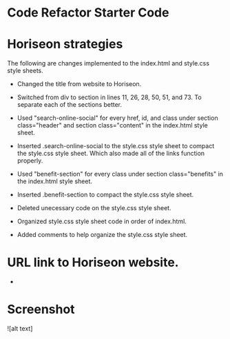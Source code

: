 # Code Refactor Starter Code

# Horiseon strategies
The following are changes implemented to the index.html and style.css style sheets.

* Changed the title from website to Horiseon.

* Switched from div to section in lines 11, 26, 28, 50, 51, and 73. To separate each of the sections better.

* Used "search-online-social" for every href, id, and class under section class="header" and section class="content" in the index.html style sheet.

* Inserted .search-online-social to the style.css style sheet to compact the style.css style sheet. Which also made all of the links function properly. 

* Used "benefit-section" for every class under section class="benefits" in the index.html style sheet.

* Inserted .benefit-section to compact the style.css style sheet.

* Deleted unecessary code on the style.css style sheet.

* Organized style.css style sheet code in order of index.html.

* Added comments to help organize the style.css style sheet.

# URL link to Horiseon website.

* 

# Screenshot
![alt text]
